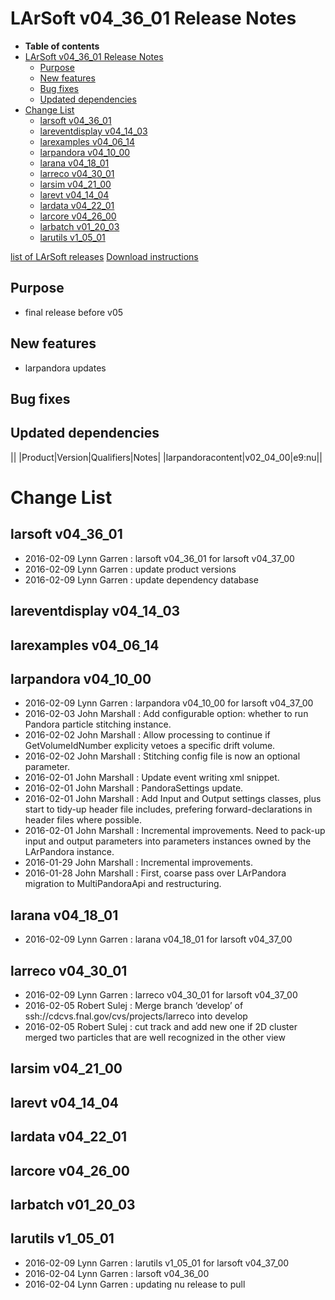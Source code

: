 LArSoft v04_36_01 Release Notes
======================================================================

-   **Table of contents**
-   [LArSoft v04_36_01 Release Notes](#LArSoft-v04_36_01-Release-Notes)
    -   [Purpose](#Purpose)
    -   [New features](#New-features)
    -   [Bug fixes](#Bug-fixes)
    -   [Updated dependencies](#Updated-dependencies)
-   [Change List](#Change-List)
    -   [larsoft v04_36_01](#larsoft-v04_36_01)
    -   [lareventdisplay v04_14_03](#lareventdisplay-v04_14_03)
    -   [larexamples v04_06_14](#larexamples-v04_06_14)
    -   [larpandora v04_10_00](#larpandora-v04_10_00)
    -   [larana v04_18_01](#larana-v04_18_01)
    -   [larreco v04_30_01](#larreco-v04_30_01)
    -   [larsim v04_21_00](#larsim-v04_21_00)
    -   [larevt v04_14_04](#larevt-v04_14_04)
    -   [lardata v04_22_01](#lardata-v04_22_01)
    -   [larcore v04_26_00](#larcore-v04_26_00)
    -   [larbatch v01_20_03](#larbatch-v01_20_03)
    -   [larutils v1_05_01](#larutils-v1_05_01)

[list of LArSoft releases](LArSoft_release_list)
[Download instructions](http://scisoft.fnal.gov/scisoft/bundles/larsoft/v04_36_01/larsoft-v04_36_01.html)

Purpose
--------------------

-   final release before v05

New features
------------------------------

-   larpandora updates

Bug fixes
------------------------

Updated dependencies
----------------------------------------------

||
|Product|Version|Qualifiers|Notes|
|larpandoracontent|v02_04_00|e9:nu||

Change List
============================

larsoft v04_36_01
------------------------------------------

-   2016-02-09 Lynn Garren : larsoft v04_36_01 for larsoft v04_37_00
-   2016-02-09 Lynn Garren : update product versions
-   2016-02-09 Lynn Garren : update dependency database

lareventdisplay v04_14_03
----------------------------------------------------------

larexamples v04_06_14
--------------------------------------------------

larpandora v04_10_00
------------------------------------------------

-   2016-02-09 Lynn Garren : larpandora v04_10_00 for larsoft v04_37_00
-   2016-02-03 John Marshall : Add configurable option: whether to run Pandora particle stitching instance.
-   2016-02-02 John Marshall : Allow processing to continue if GetVolumeIdNumber explicity vetoes a specific drift volume.
-   2016-02-02 John Marshall : Stitching config file is now an optional parameter.
-   2016-02-01 John Marshall : Update event writing xml snippet.
-   2016-02-01 John Marshall : PandoraSettings update.
-   2016-02-01 John Marshall : Add Input and Output settings classes, plus start to tidy-up header file includes, prefering forward-declarations in header files where possible.
-   2016-02-01 John Marshall : Incremental improvements. Need to pack-up input and output parameters into parameters instances owned by the LArPandora instance.
-   2016-01-29 John Marshall : Incremental improvements.
-   2016-01-28 John Marshall : First, coarse pass over LArPandora migration to MultiPandoraApi and restructuring.

larana v04_18_01
----------------------------------------

-   2016-02-09 Lynn Garren : larana v04_18_01 for larsoft v04_37_00

larreco v04_30_01
------------------------------------------

-   2016-02-09 Lynn Garren : larreco v04_30_01 for larsoft v04_37_00
-   2016-02-05 Robert Sulej : Merge branch ‘develop’ of ssh://cdcvs.fnal.gov/cvs/projects/larreco into develop
-   2016-02-05 Robert Sulej : cut track and add new one if 2D cluster merged two particles that are well recognized in the other view

larsim v04_21_00
----------------------------------------

larevt v04_14_04
----------------------------------------

lardata v04_22_01
------------------------------------------

larcore v04_26_00
------------------------------------------

larbatch v01_20_03
--------------------------------------------

larutils v1_05_01
------------------------------------------

-   2016-02-09 Lynn Garren : larutils v1_05_01 for larsoft v04_37_00
-   2016-02-04 Lynn Garren : larsoft v04_36_00
-   2016-02-04 Lynn Garren : updating nu release to pull
